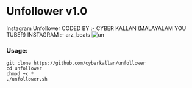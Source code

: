 # Unfollower v1.0
Instagram Unfollower
CODED BY :- CYBER KALLAN (MALAYALAM YOU TUBER)
INSTAGRAM :- arz_beats
![un](https://user-images.githubusercontent.com/56509491/66743861-84163b80-ee98-11e9-9ecf-a5db82507885.jpg)


### Usage:
```
git clone https://github.com/cyberkallan/unfollower
cd unfollower
chmod +x *
./unfollower.sh
```
